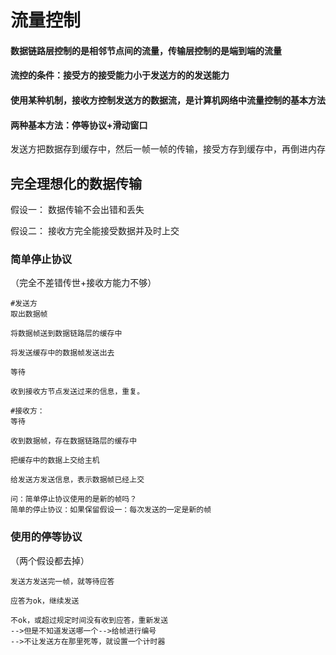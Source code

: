 #  流量控制
#### 数据链路层控制的是相邻节点间的流量，传输层控制的是端到端的流量

#### 流控的条件：接受方的接受能力小于发送方的的发送能力

#### 使用某种机制，接收方控制发送方的数据流，是计算机网络中流量控制的基本方法

#### 两种基本方法：停等协议+滑动窗口

发送方把数据存到缓存中，然后一帧一帧的传输，接受方存到缓存中，再倒进内存

## 完全理想化的数据传输
假设一：
数据传输不会出错和丢失

假设二：
接收方完全能接受数据并及时上交

### 简单停止协议
（完全不差错传世+接收方能力不够）

```
#发送方
取出数据帧

将数据帧送到数据链路层的缓存中

将发送缓存中的数据帧发送出去

等待

收到接收方节点发送过来的信息，重复。

#接收方：
等待

收到数据帧，存在数据链路层的缓存中

把缓存中的数据上交给主机

给发送方发送信息，表示数据帧已经上交

```
```
问：简单停止协议使用的是新的帧吗？ 
简单的停止协议：如果保留假设一：每次发送的一定是新的帧
```

### 使用的停等协议
（两个假设都去掉）

```
发送方发送完一帧，就等待应答

应答为ok，继续发送

不ok，或超过规定时间没有收到应答，重新发送
-->但是不知道发送哪一个-->给帧进行编号
-->不让发送方在那里死等，就设置一个计时器
```































